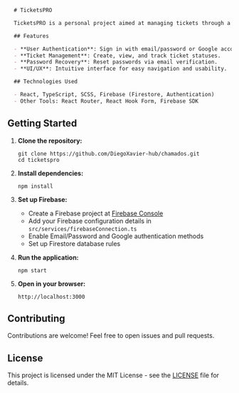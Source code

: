 ```markdown
  # TicketsPRO

  TicketsPRO is a personal project aimed at managing tickets through a web application built with React, TypeScript, and Firebase. It provides user authentication, allowing users to sign in with email/password or Google account. The application includes features for ticket creation, status tracking, and password recovery via email. It emphasizes clean UI design and UX optimization for seamless ticket management.

  ## Features

  - **User Authentication**: Sign in with email/password or Google account.
  - **Ticket Management**: Create, view, and track ticket statuses.
  - **Password Recovery**: Reset passwords via email verification.
  - **UI/UX**: Intuitive interface for easy navigation and usability.

  ## Technologies Used

  - React, TypeScript, SCSS, Firebase (Firestore, Authentication)
  - Other Tools: React Router, React Hook Form, Firebase SDK
```

## Getting Started

1. **Clone the repository:**

   ```git
   git clone https://github.com/DiegoXavier-hub/chamados.git
   cd ticketspro
   ```

2. **Install dependencies:**

   ```git
   npm install
   ```

3. **Set up Firebase:**
   - Create a Firebase project at [Firebase Console](https://console.firebase.google.com/)
   - Add your Firebase configuration details in `src/services/firebaseConnection.ts`
   - Enable Email/Password and Google authentication methods
   - Set up Firestore database rules

4. **Run the application:**

   ```node
   npm start
   ```

5. **Open in your browser:**

   ```node
   http://localhost:3000
   ```

## Contributing

Contributions are welcome! Feel free to open issues and pull requests.

## License

This project is licensed under the MIT License - see the [LICENSE](LICENSE) file for details.

